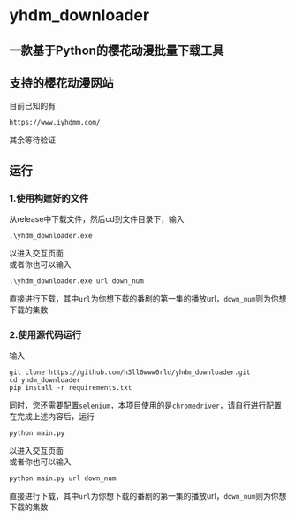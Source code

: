 # yhdm_downloader
## 一款基于Python的樱花动漫批量下载工具
## 支持的樱花动漫网站
目前已知的有
```
https://www.iyhdmm.com/
```
其余等待验证
## 运行
### 1.使用构建好的文件
从release中下载文件，然后cd到文件目录下，输入
```
.\yhdm_downloader.exe
```
以进入交互页面  
或者你也可以输入
```
.\yhdm_downloader.exe url down_num
```
直接进行下载，其中`url`为你想下载的番剧的第一集的播放url，`down_num`则为你想下载的集数
### 2.使用源代码运行
输入
```
git clone https://github.com/h3ll0www0rld/yhdm_downloader.git
cd yhdm_downloader
pip install -r requirements.txt
```
同时，您还需要配置`selenium`，本项目使用的是`chromedriver`，请自行进行配置  
在完成上述内容后，运行
```
python main.py
```
以进入交互页面  
或者你也可以输入
```
python main.py url down_num
```
直接进行下载，其中`url`为你想下载的番剧的第一集的播放url，`down_num`则为你想下载的集数